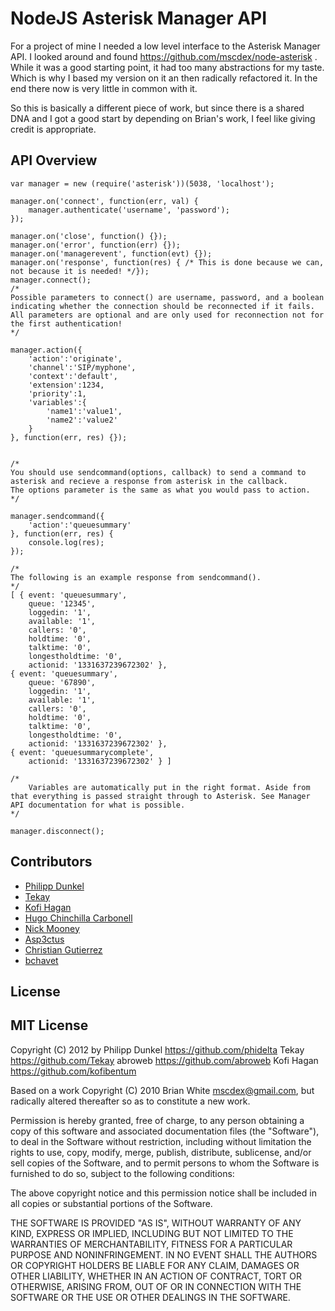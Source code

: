 # NodeJS Asterisk Manager API

For a project of mine I needed a low level interface to the Asterisk Manager API. I looked around and found https://github.com/mscdex/node-asterisk . While it was a good starting point, it had too many abstractions for my taste. Which is why I based my version on it an then radically refactored it. In the end there now is very little in common with it.

So this is basically a different piece of work, but since there is a shared DNA and I got a good start by depending on Brian's work, I feel like giving credit is appropriate.

## API Overview

	var manager = new (require('asterisk'))(5038, 'localhost');

	manager.on('connect', function(err, val) {
		manager.authenticate('username', 'password');
	});

	manager.on('close', function() {});
	manager.on('error', function(err) {});
	manager.on('managerevent', function(evt) {});
	manager.on('response', function(res) { /* This is done because we can, not because it is needed! */});
	manager.connect();
	/*
	Possible parameters to connect() are username, password, and a boolean indicating whether the connection should be reconnected if it fails.
	All parameters are optional and are only used for reconnection not for the first authentication!
	*/

	manager.action({
		'action':'originate',
		'channel':'SIP/myphone',
		'context':'default',
		'extension':1234,
		'priority':1,
		'variables':{
			'name1':'value1',
			'name2':'value2'
		}
	}, function(err, res) {});


	/*
	You should use sendcommand(options, callback) to send a command to asterisk and recieve a response from asterisk in the callback.
	The options parameter is the same as what you would pass to action.
	*/

	manager.sendcommand({
	    'action':'queuesummary'
	}, function(err, res) {
		console.log(res);
	});

	/*
	The following is an example response from sendcommand().
	*/
	[ { event: 'queuesummary',
	    queue: '12345',
	    loggedin: '1',
	    available: '1',
	    callers: '0',
	    holdtime: '0',
	    talktime: '0',
	    longestholdtime: '0',
	    actionid: '1331637239672302' },
    { event: 'queuesummary',
	    queue: '67890',
	    loggedin: '1',
	    available: '1',
	    callers: '0',
	    holdtime: '0',
	    talktime: '0',
	    longestholdtime: '0',
	    actionid: '1331637239672302' },
  	{ event: 'queuesummarycomplete',
    	actionid: '1331637239672302' } ]

	/*
		Variables are automatically put in the right format. Aside from that everything is passed straight through to Asterisk. See Manager API documentation for what is possible.
	*/

	manager.disconnect();

## Contributors

 * [Philipp Dunkel](https://github.com/phidelta)
 * [Tekay](https://github.com/Tekay)
 * [Kofi Hagan](https://github.com/kofibentum)
 * [Hugo Chinchilla Carbonell](https://github.com/hugochinchilla)
 * [Nick Mooney](https://github.com/Gnewt)
 * [Asp3ctus](https://github.com/Asp3ctus)
 * [Christian Gutierrez](https://github.com/chesstrian)
 * [bchavet](https://github.com/bchavet)

## License

MIT License
-----------

Copyright (C) 2012 by
  Philipp Dunkel <https://github.com/phidelta>
  Tekay <https://github.com/Tekay>
  abroweb <https://github.com/abroweb>
  Kofi Hagan <https://github.com/kofibentum>

Based on a work Copyright (C) 2010 Brian White <mscdex@gmail.com>, but radically altered thereafter so as to constitute a new work.

Permission is hereby granted, free of charge, to any person obtaining a copy
of this software and associated documentation files (the "Software"), to deal
in the Software without restriction, including without limitation the rights
to use, copy, modify, merge, publish, distribute, sublicense, and/or sell
copies of the Software, and to permit persons to whom the Software is
furnished to do so, subject to the following conditions:

The above copyright notice and this permission notice shall be included in
all copies or substantial portions of the Software.

THE SOFTWARE IS PROVIDED "AS IS", WITHOUT WARRANTY OF ANY KIND, EXPRESS OR
IMPLIED, INCLUDING BUT NOT LIMITED TO THE WARRANTIES OF MERCHANTABILITY,
FITNESS FOR A PARTICULAR PURPOSE AND NONINFRINGEMENT. IN NO EVENT SHALL THE
AUTHORS OR COPYRIGHT HOLDERS BE LIABLE FOR ANY CLAIM, DAMAGES OR OTHER
LIABILITY, WHETHER IN AN ACTION OF CONTRACT, TORT OR OTHERWISE, ARISING FROM,
OUT OF OR IN CONNECTION WITH THE SOFTWARE OR THE USE OR OTHER DEALINGS IN
THE SOFTWARE.
